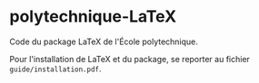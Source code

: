 # polytechnique-LaTeX
Code du package LaTeX de l'École polytechnique.

Pour l'installation de LaTeX et du package, se reporter au fichier `guide/installation.pdf`.